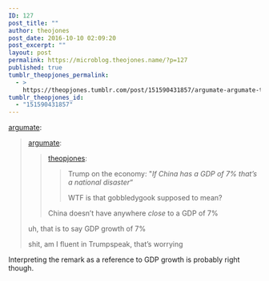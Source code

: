 ```yaml
---
ID: 127
post_title: ""
author: theojones
post_date: 2016-10-10 02:09:20
post_excerpt: ""
layout: post
permalink: https://microblog.theojones.name/?p=127
published: true
tumblr_theopjones_permalink:
  - >
    https://theopjones.tumblr.com/post/151590431857/argumate-argumate-theopjones-trump-on-the
tumblr_theopjones_id:
  - "151590431857"
---
```

<p><a class="tumblr_blog" href="http://argumate.tumblr.com/post/151590265759">argumate</a>:</p>
<blockquote>
<p><a class="tumblr_blog" href="http://argumate.tumblr.com/post/151590165244">argumate</a>:</p>
<blockquote>
<p><a class="tumblr_blog" href="http://theopjones.tumblr.com/post/151590013032">theopjones</a>:</p>
<blockquote>
<p>Trump on the economy: &quot;<i>If China has a GDP of 7% that’s a national disaster</i>“ </p>
<p>WTF is that gobbledygook supposed to mean? </p>
</blockquote>
<p>China doesn’t have anywhere <i>close</i> to a GDP of 7%</p>
</blockquote>
<p>uh, that is to say GDP growth of 7%</p>
<p>shit, am I fluent in Trumpspeak, that’s worrying</p>
</blockquote>

<p>Interpreting the remark as a reference to GDP growth is probably right though.</p>
